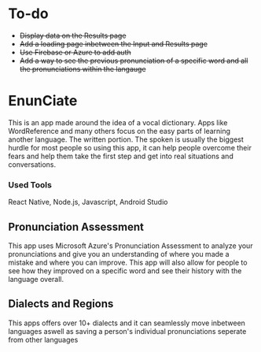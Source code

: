 # To-do
- ~~Display data on the Results page~~
- ~~Add a loading page inbetween the Input and Results page~~
- ~~Use Firebase or Azure to add auth~~
- ~~Add a way to see the previous pronunciation of a specific word and all the pronunciations within the langauge~~

# EnunCiate
This is an app made around the idea of a vocal dictionary. Apps like WordReference and many others focus on the easy parts of learning another language. The written portion. The spoken is usually the biggest hurdle for most people so using this app, it can help people overcome their fears and help them take the first step and get into real situations and conversations.

### Used Tools
React Native, Node.js, Javascript, Android Studio

## Pronunciation Assessment
This app uses Microsoft Azure's Pronunciation Assessment to analyze your pronunciations and give you an understanding of where you made a mistake and where you can improve. This app will also allow for people to see how they improved on a specific word and see their history with the language overall.

## Dialects and Regions
This apps offers over 10+ dialects and it can seamlessly move inbetween languages aswell as saving a person's individual pronunciations seperate from other languages
